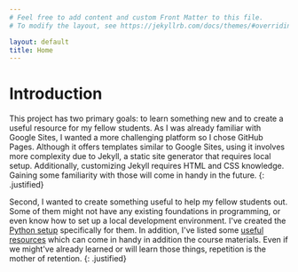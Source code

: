 ```yaml
---
# Feel free to add content and custom Front Matter to this file.
# To modify the layout, see https://jekyllrb.com/docs/themes/#overriding-theme-defaults

layout: default
title: Home
---
```


# Introduction

This project has two primary goals: to learn something new and to create a useful resource for my fellow students. As I was already familiar with Google Sites, I wanted a more challenging platform so I chose GitHub Pages. Although it offers templates similar to Google Sites, using it involves more complexity due to Jekyll, a static site generator that requires local setup. Additionally, customizing Jekyll requires HTML and CSS knowledge. Gaining some familiarity with those will come in handy in the future.
{: .justified}

Second, I wanted to create something useful to help my fellow students out. Some of them might not have any existing foundations in programming, or even know how to set up a local development environment. I've created the [Python setup](python_setup.markdown) specifically for them. In addition, I've listed some [useful resources](useful_resources.markdown) which can come in handy in addition the course materials. Even if we might've already learned or will learn those things, repetition is the mother of retention.
{: .justified} 